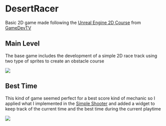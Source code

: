 # DesertRacer

Basic 2D game made following the [Unreal Engine 2D Course](https://www.udemy.com/course/unreal-engine-2d) from [GameDevTV](https://www.gamedev.tv/)

## Main Level
The base game includes the development of a simple 2D race track using two type of sprites to create an obstacle course

![](Docs/Images/MainLevel.png)

## Best Time
This kind of game seemed perfect for a best score kind of mechanic so I applied what I implemented in the [Simple Shooter](https://github.com/UnGamerValluno/SimpleShooter)
and added a widget to keep track of the current time and the best time during the current playtime

![](Docs/Images/BestTime.png)
